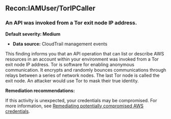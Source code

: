 Recon:IAMUser/TorIPCaller
-------------------------

### An API was invoked from a Tor exit node IP address.

**Default severity: Medium**

* **Data source:** CloudTrail management events

This finding informs you that an API operation that can list or describe AWS resources in an account within your environment was invoked from a Tor exit node IP address. Tor is software for enabling anonymous communication. It encrypts and randomly bounces communications through relays between a series of network nodes. The last Tor node is called the exit node. An attacker would use Tor to mask their true identity.

**Remediation recommendations:**

If this activity is unexpected, your credentials may be compromised. For more information, see [Remediating potentially compromised AWS credentials](https://docs.aws.amazon.com/guardduty/latest/ug/compromised-creds.html).